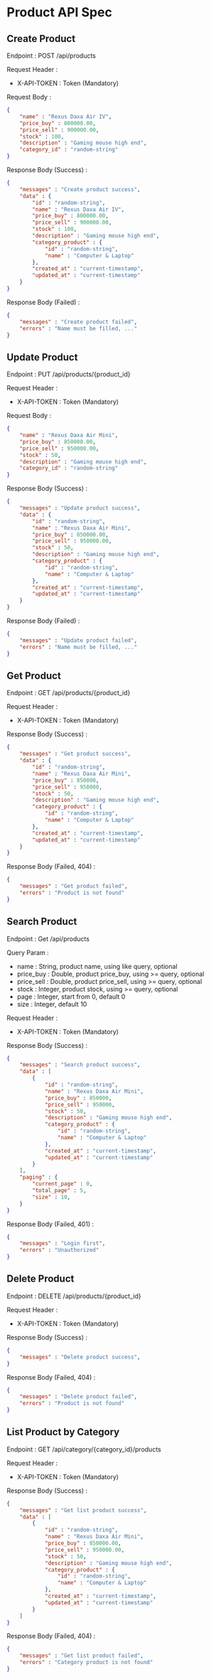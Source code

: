 # Product API Spec

## Create Product

Endpoint : POST /api/products

Request Header :

- X-API-TOKEN : Token (Mandatory)

Request Body :

```json
{
    "name" : "Rexus Daxa Air IV",
    "price_buy" : 800000.00,
    "price_sell" : 900000.00,
    "stock" : 100,
    "description" : "Gaming mouse high end",
    "category_id" : "random-string"
}
```

Response Body (Success) :

```json
{
    "messages" : "Create product success",
    "data" : {
        "id" : "random-string",
        "name" : "Rexus Daxa Air IV",
        "price_buy" : 800000.00,
        "price_sell" : 900000.00,
        "stock" : 100,
        "description" : "Gaming mouse high end",
        "category_product" : {
            "id" : "random-string",
            "name" : "Computer & Laptop"
        },
        "created_at" : "current-timestamp",
        "updated_at" : "current-timestamp"
    }
}
```

Response Body (Failed) :

```json
{
    "messages" : "Create product failed",
    "errors" : "Name must be filled, ..."
}
```

## Update Product

Endpoint : PUT /api/products/{product_id}

Request Header :

- X-API-TOKEN : Token (Mandatory)

Request Body :

```json
{
    "name" : "Rexus Daxa Air Mini",
    "price_buy" : 850000.00,
    "price_sell" : 950000.00,
    "stock" : 50,
    "description" : "Gaming mouse high end",
    "category_id" : "random-string"
}
```

Response Body (Success) :

```json
{
    "messages" : "Update product success",
    "data" : {
        "id" : "random-string",
        "name" : "Rexus Daxa Air Mini",
        "price_buy" : 850000.00,
        "price_sell" : 950000.00,
        "stock" : 50,
        "description" : "Gaming mouse high end",
        "category_product" : {
            "id" : "random-string",
            "name" : "Computer & Laptop"
        },
        "created_at" : "current-timestamp",
        "updated_at" : "current-timestamp"
    }
}
```

Response Body (Failed) :

```json
{
    "messages" : "Update product failed",
    "errors" : "Name must be filled, ..."
}
```

## Get Product

Endpoint : GET /api/products/{product_id}

Request Header :

- X-API-TOKEN : Token (Mandatory)

Response Body (Success) :

```json
{
    "messages" : "Get product success",
    "data" : {
        "id" : "random-string",
        "name" : "Rexus Daxa Air Mini",
        "price_buy" : 850000,
        "price_sell" : 950000,
        "stock" : 50,
        "description" : "Gaming mouse high end",
        "category_product" : {
            "id" : "random-string",
            "name" : "Computer & Laptop"
        },
        "created_at" : "current-timestamp",
        "updated_at" : "current-timestamp"
    }
}
```

Response Body (Failed, 404) :

```json
{
    "messages" : "Get product failed",
    "errors" : "Product is not found"
}
```

## Search Product

Endpoint : Get /api/products

Query Param :

- name : String, product name, using like query, optional
- price_buy : Double, product price_buy, using >= query, optional
- price_sell : Double, product price_sell, using >= query, optional
- stock : Integer, product stock, using >= query, optional
- page : Integer, start from 0, default 0
- size : Integer, default 10

Request Header :

- X-API-TOKEN : Token (Mandatory)

Response Body (Success) :

```json
{
    "messages" : "Search product success",
    "data" : [
        {
            "id" : "random-string",
            "name" : "Rexus Daxa Air Mini",
            "price_buy" : 850000,
            "price_sell" : 950000,
            "stock" : 50,
            "description" : "Gaming mouse high end",
            "category_product" : {
                "id" : "random-string",
                "name" : "Computer & Laptop"
            },
            "created_at" : "current-timestamp",
            "updated_at" : "current-timestamp"
        }
    ],
    "paging" : {
        "current_page" : 0,
        "total_page" : 5,
        "size" : 10,
    }
}
```

Response Body (Failed, 401) :

```json
{
    "messages" : "Login first",
    "errors" : "Unauthorized"
}
```

## Delete Product

Endpoint : DELETE /api/products/{product_id}

Request Header :

- X-API-TOKEN : Token (Mandatory)

Response Body (Success) :

```json
{
    "messages" : "Delete product success",
}
```

Response Body (Failed, 404) :

```json
{
    "messages" : "Delete product failed",
    "errors" : "Product is not found"
}
```

## List Product by Category

Endpoint : GET /api/category/{category_id}/products

Request Header :

- X-API-TOKEN : Token (Mandatory)

Response Body (Success) :

```json
{
    "messages" : "Get list product success",
    "data" : [
        {
            "id" : "random-string",
            "name" : "Rexus Daxa Air Mini",
            "price_buy" : 850000.00,
            "price_sell" : 950000.00,
            "stock" : 50,
            "description" : "Gaming mouse high end",
            "category_product" : {
                "id" : "random-string",
                "name" : "Computer & Laptop"
            },
            "created_at" : "current-timestamp",
            "updated_at" : "current-timestamp"
        }
    ]
}
```

Response Body (Failed, 404) :

```json
{
    "messages" : "Get list product failed",
    "errors" : "Category product is not found"
}
```
